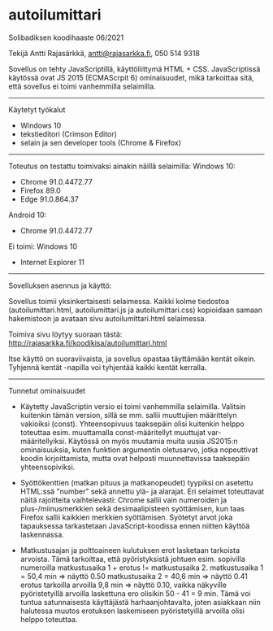 # autoilumittari
Solibadiksen koodihaaste 06/2021

Tekijä Antti Rajasärkkä, antti@rajasarkka.fi, 050 514 9318

Sovellus on tehty JavaScriptillä, käyttöliittymä HTML + CSS. JavaScriptissä käytössä ovat JS 2015 (ECMAScrpit 6) ominaisuudet, mikä tarkoittaa sitä, että sovellus ei toimi vanhemmilla selaimilla. 

-----------------------------------------------------------------------
Käytetyt työkalut

- Windows 10
- tekstieditori (Crimson Editor)
- selain ja sen developer tools (Chrome & Firefox)

-----------------------------------------------------------------------
Toteutus on testattu toimivaksi ainakin näillä selaimilla:
Windows 10:
- Chrome 91.0.4472.77
- Firefox 89.0
- Edge 91.0.864.37

Android 10:
- Chrome 91.0.4472.77

Ei toimi:
Windows 10
- Internet Explorer 11

-----------------------------------------------------------------------
Sovelluksen asennus ja käyttö:

Sovellus toimii yksinkertaisesti selaimessa. Kaikki kolme tiedostoa (autoilumittari.html, autoilumittari.js ja autoilumittari.css) kopioidaan samaan hakemistoon ja avataan sivu autoilumittari.html selaimessa.

Toimiva sivu löytyy suoraan tästä: http://rajasarkka.fi/koodikisa/autoilumittari.html

Itse käyttö on suoraviivaista, ja sovellus opastaa täyttämään kentät oikein. Tyhjennä kentät -napilla voi tyhjentää kaikki kentät kerralla.

-----------------------------------------------------------------------
Tunnetut ominaisuudet

- Käytetty JavaScriptin versio ei toimi vanhemmilla selaimilla. Valitsin kuitenkin tämän version, sillä se mm. sallii muuttujien määrittelyn vakioiksi (const). Yhteensopivuus taaksepäin olisi kuitenkin helppo toteuttaa esim. muuttamalla const-määritellyt muuttujat var-määritellyiksi. Käytössä on myös muutamia muita uusia JS2015:n ominaisuuksia, kuten funktion argumentin oletusarvo, jotka nopeuttivat koodin kirjoittamista, mutta ovat helposti muunnettavissa taaksepäin yhteensopiviksi.

- Syöttökenttien (matkan pituus ja matkanopeudet) tyypiksi on asetettu HTML:ssä "number" sekä annettu ylä- ja alarajat. Eri selaimet toteuttavat näitä rajoitteita vaihtelevasti: Chrome sallii vain numeroiden ja plus-/miinusmerkkien sekä desimaalipisteen syöttämisen, kun taas Firefox sallii kaikkien merkkien syöttämisen. Syötetyt arvot joka tapauksessa tarkastetaan JavaScript-koodissa ennen niitten käyttöä laskennassa.

- Matkustusajan ja polttoaineen kulutuksen erot lasketaan tarkoista arvoista. Tämä tarkoittaa, että pyöristyksistä johtuen esim. sopivilla numeroilla 
matkustusaika 1 + erotus != matkustusaika 2. 
matkustusaika 1 = 50,4 min => näyttö 0.50
matkustusaika 2 = 40,6 min => näyttö 0.41
erotus tarkoilla arvoilla 9,8 min => näyttö 0.10, vaikka näkyville pyöristetyillä arvoilla laskettuna ero olisikin 50 - 41 = 9 min.
Tämä voi tuntua satunnaisesta käyttäjästä harhaanjohtavalta, joten asiakkaan niin halutessa muutos erotuksen laskemiseen pyöristetyillä arvoilla olisi helppo toteuttaa.

